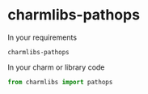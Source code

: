 # charmlibs-pathops

In your requirements
```
charmlibs-pathops
```

In your charm or library code
```py
from charmlibs import pathops
```